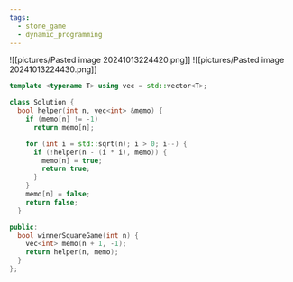 ```yaml
---
tags:
  - stone_game
  - dynamic_programming
---
```

![[pictures/Pasted image 20241013224420.png]]
![[pictures/Pasted image 20241013224430.png]]



```c++
template <typename T> using vec = std::vector<T>;

class Solution {
  bool helper(int n, vec<int> &memo) {
    if (memo[n] != -1)
      return memo[n];

    for (int i = std::sqrt(n); i > 0; i--) {
      if (!helper(n - (i * i), memo)) {
        memo[n] = true;
        return true;
      }
    }
    memo[n] = false;
    return false;
  }

public:
  bool winnerSquareGame(int n) {
    vec<int> memo(n + 1, -1);
    return helper(n, memo);
  }
};
```